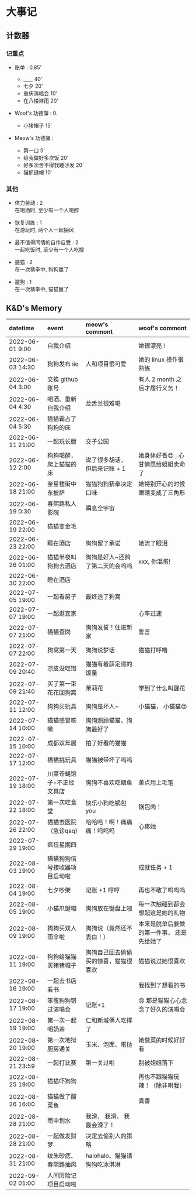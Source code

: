 # 大事记

## 计数器  

### 记重点
+ 账单 : 0.85' 
    + ____    40’
    + 七夕    20’
    + 重庆演唱会    10‘
    + 在八楼淋雨    20’

+ Woof's 功德簿 :  0.
    + 小猪帽子  15’

+ Meow's 功德簿 :
    + 第一口  5‘ 
    + 给我做好多次饭  20’ 
    + 好多次舍不得我睡沙发 20’ 
    + 猫抓键帽 10‘ 
  
### 其他
+ 体力劳动 : 2  
    在喝酒时, 至少有一个人喝醉

+ 恢复训练 :  1  
    在游玩时, 两个人一起抽风

+ 最不值得同情的自作自受 : 2   
    一起吃饭时, 至少有一个人吃撑  

<!-- 猜拳: 输了的在下面 -->
<!-- hiahiahiahia~~~ -->
+ 遛猫 : 2  
    在一次猜拳中, 狗狗赢了

<!-- hiahiahiahia~~~ -->
+ 遛狗 : 1   
    在一次猜拳中, 猫猫赢了


## K&D's Memory

<!-- 表情在这里 
    https://emojixd.com/group/smileys-emotion 
    https://apps.timwhitlock.info/emoji/tables/unicode
-->

| **datetime**     | **event**                    | **meow's commont**                   | **woof's commont**                        |
| :--------------- | :--------------------------- | :----------------------------------- | :---------------------------------------- |
| 2022-06-01 9:00  | 自我介绍                     |                                      | 她很漂亮 !                                |
| 2022-06-03 14:30 | 狗狗发布 iio                 | 人和项目很可爱                       | 她的 linux 操作很熟练                     |
| 2022-06-04 3:00  | 交换 github 账号             |                                      | 有人 2 month 之后才履行义务！             |
| 2022-06-04 4:30  | 喝酒、重新自我介绍           | 龙舌兰很难喝                         |                                           |
| 2022-06-04 5:30  | 猫猫霸占了狗狗的床           |                                      |                                           |
| 2022-06-11 21:00 | 一起玩长版                   | 交子公园                             |                                           |
| 2022-06-12 2:00  | 狗狗喝醉， 爬上猫猫的床      | 说了很多胡话， 但后来记账 + 1        | 她身体好香😍 , 心甘情愿给姐姐卖命了        |
| 2022-06-18 21:00 | 奎星楼街中东披萨             | 猫猫狗狗猜拳决定口味                 | 她特别开心的时候眼睛变成了三角形          |
| 2022-06-19 0:30  | 春熙路私人影院               | 瞬息全宇宙                           | <!-- 唔... -->                            |
| 2022-06-19 22:00 | 猫猫变金毛                   |                                      |
| 2022-06-23 22:00 | 睡在酒店                     | 狗狗留了承诺                         | 她流了眼泪                                |
| 2022-06-26 01:00 | 猫猫半夜叫狗狗去酒店         | 狗狗是好人~还鸽了第二天的会呜呜      | xxx, 你混蛋!                              |
| 2022-06-30 22:00 | 睡在酒店                     |
| 2022-07-05 19:00 | 一起看房子                   | 最终选了狗窝                         |
| 2022-07-07 19:00 | 一起逛宜家                   |                                      | 心率过速                                  |
| 2022-07-07 21:00 | 猫猫查岗                     | 狗狗发誓！住进新家                   | 誓言                                      |
| 2022-07-07 22:00 | 狗窝第一天                   | 狗狗说梦话                           | 猫猫打呼噜                                |
| 2022-07-09 20:40 | 凉皮没吃饱                   | 猫猫有着薛定谔的饭量                 |
| 2022-07-09 21:40 | 买了第一束花花回狗窝         | 茉莉花                               | 学到了什么叫醒花                          |
| 2022-07-11 12:00 | 狗狗买玩具                   | 狗狗是坏人~                          | 小猫猫， 小猫猫😍                          |
| 2022-07-14 10:00 | 猫猫感冒咳嗽                 | 狗狗照顾猫猫，狗狗最好了             |
| 2022-07-15 10:00 | 成都双年展                   | 拍了好看的猫猫                       |
| 2022-07-17 12:00 | 猫猫挑玩具                   | 猫猫被带坏了呜呜                     |
| 2022-07-19 18:00 | 川菜苍蝇馆子+不正经文具店    | 狗狗不喜欢吃鳝鱼                     | 差点用上毛笔                              |
| 2022-07-22 18:00 | 第一次吃食堂                 | 快乐小狗吃锅包you                    | 锅包肉！                                  |
| 2022-07-26 22:00 | 猫猫去医院（急诊qaq）        | 哈哈哈！啊！痛痛痛！呜呜呜           | 心疼她                                    |
| 2022-07-29 19:00 | 疯狂星期四                   |                                      |
| 2022-08-03 19:00 | 猫猫狗狗信号接收器项目启动啦 |                                      | 成就任务 + 1                              |
| 2022-08-04 19:00 | 七夕吵架                     | 记账 +1 哼哼                         | 再也不敢了呜呜呜                          |
| 2022-08-05 19:00 | 小猫爪键帽                   | 狗狗放在键盘上啦                     | 每一次触碰到都会想起这是她的礼物          |
| 2022-08-09 19:00 | 狗狗买双人雨伞啦             | 狗狗说（竟然还不表白！）             | 本来是脱单后要做的第一件事， 还是先给她了 |
| 2022-08-11 19:00 | 狗狗给猫猫买猪猪帽子         | 狗狗自己回去偷偷买的惊喜，猫猫很喜欢 | 猫猫说过她很喜欢                          |
| 2022-08-16 19:00 | 一起去书店看书               |                                      | 我找到了想看的书                          |
| 2022-08-17 19:00 | 笨蛋狗狗错过演唱会           | 记账+1                               | 😢 那是猫猫心心念念了好久的演唱会          |
| 2022-08-19 19:00 | 第一次一起喝奶茶             | 仁和新城俩人吃撑了                   |
| 2022-08-20 19:00 | 第一次地狱厨房通关           | 玉米、泡面、蛋挞                     | 她做菜的时候好好看                        |
| 2022-08-21 23:59 | 一起打比赛                   | 第一关过啦                           | 别被姐姐落下                              |
| 2022-08-25 19:00 | 猫猫吓狗狗                   |                                      | 再也不跟猫猫玩辣！（除非哄我）            |
| 2022-08-26 16:00 | 猫猫做了酸菜鱼               |                                      | 真香                                      |
| 2022-08-28 21:00 | 雨中划水                     | 我滑， 我滑， 我最会滑了！           |
| 2022-08-28 21:00 | 一起做发财梦                 | 决定去偷别人的策略                   |
| 2022-08-31 21:00 | 纹朱砂痣、春熙路抽风         | halohalo、猫猫请狗狗吃冰淇淋         | <!--只要是她， 我愿意献出一切 -->         |
| 2022-09-02 01:00 | 人间历险记项目启动啦         |                                      | <!-- 我希望， 我们的人生也一起历险-->     |
